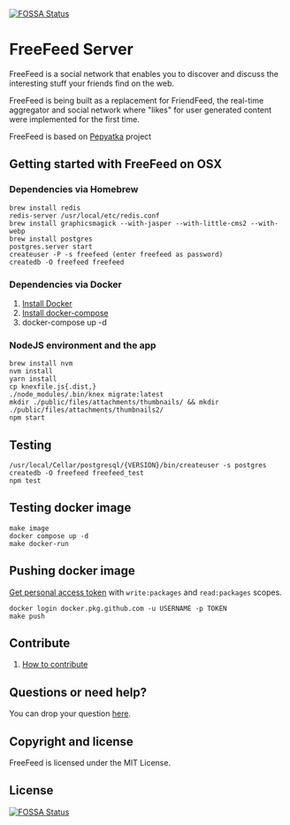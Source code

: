 [![FOSSA Status](https://app.fossa.io/api/projects/git%2Bgithub.com%2FFreeFeed%2Ffreefeed-server.svg?type=shield)](https://app.fossa.io/projects/git%2Bgithub.com%2FFreeFeed%2Ffreefeed-server?ref=badge_shield)

# FreeFeed Server

FreeFeed is a social network that enables you to discover and discuss the interesting
stuff your friends find on the web.

FreeFeed is being built as a replacement for FriendFeed, the real-time aggregator and social network
where "likes" for user generated content were implemented for the first time.

FreeFeed is based on [Pepyatka](https://github.com/pepyatka/pepyatka-server/) project

## Getting started with FreeFeed on OSX

### Dependencies via Homebrew

```
brew install redis
redis-server /usr/local/etc/redis.conf
brew install graphicsmagick --with-jasper --with-little-cms2 --with-webp
brew install postgres
postgres.server start
createuser -P -s freefeed (enter freefeed as password)
createdb -O freefeed freefeed
```

### Dependencies via Docker

1. [Install Docker](https://www.docker.com/get-started)
1. [Install docker-compose](https://docs.docker.com/compose/install/)
1. docker-compose up -d

### NodeJS environment and the app

```
brew install nvm
nvm install
yarn install
cp knexfile.js{.dist,}
./node_modules/.bin/knex migrate:latest
mkdir ./public/files/attachments/thumbnails/ && mkdir ./public/files/attachments/thumbnails2/
npm start
```

## Testing

```
/usr/local/Cellar/postgresql/{VERSION}/bin/createuser -s postgres
createdb -O freefeed freefeed_test
npm test
```

## Testing docker image

```
make image
docker compose up -d
make docker-run
```

## Pushing docker image

[Get personal access token](https://github.com/settings/tokens) with `write:packages` and `read:packages` scopes.

```
docker login docker.pkg.github.com -u USERNAME -p TOKEN
make push
```

## Contribute

1. [How to contribute](https://freefeed.net/dev)

## Questions or need help?

You can drop your question [here](https://freefeed.net/support).

## Copyright and license

FreeFeed is licensed under the MIT License.

## License
[![FOSSA Status](https://app.fossa.io/api/projects/git%2Bgithub.com%2FFreeFeed%2Ffreefeed-server.svg?type=large)](https://app.fossa.io/projects/git%2Bgithub.com%2FFreeFeed%2Ffreefeed-server?ref=badge_large)
